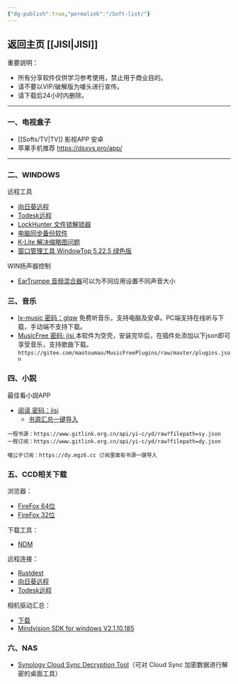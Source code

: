 ```yaml
---
{"dg-publish":true,"permalink":"/Soft-list/"}
---
```



## 返回主页 [[JISI\|JISI]]

重要説明：
- 所有分享软件仅供学习参考使用，禁止用于商业目的。
- 请不要以VIP/破解版为噱头进行宣传。
- 请下载后24小时内删除。

---
### 一、电视盒子
- [[Softs/TV\|TV]] 影视APP 安卓
- 苹果手机推荐  [https://dsxys.pro/app/   ](https://dsxys.pro/app/   )

---
### 二、WINDOWS
远程工具
- [向日葵远程](https://sunlogin.oray.com/download?categ=personal)
- [Todesk远程](https://www.todesk.com/download.html)
- [LockHunter 文件锁解锁器 ](https://lockhunter.com/)
- [电脑同步备份软件](https://www.2brightsparks.com/download-syncbackfree.html)
- [K-Lite 解决缩略图问题](https://codecguide.com/download_kl.htm)
- [窗口管理工具 WindowTop 5.22.5 绿色版](<https://jisi.lanzout.com/b010p4azg 密码:gtmd>)

WIN扬声器控制
- [EarTrumpe 音频混合器](https://eartrumpet.app/)可以为不同应用设置不同声音大小

### 三、音乐
- [lx-music 密码：glqw](https://www.lanzoui.com/b0bf2cfa/)   免费听音乐，支持电脑及安卓。PC端支持在线听与下载，手动端不支持下载。
- [MusicFree 密码: jisi ](https://jisi.lanzout.com/b012thr7e)   本软件为空壳，安装完毕后，在插件处添加以下json即可享受音乐，支持歌曲下载。`https://gitee.com/maotoumao/MusicFreePlugins/raw/master/plugins.json`

### 四、小説

最佳看小説APP
- [阅读 密码：jisi ](https://jisi.lanzout.com/b012ti55g?password=dugv)  
	- [书源汇总一键导入](https://legado.aoaostar.com/)

```
一程书源：https://www.gitlink.org.cn/api/yi-c/yd/raw?filepath=sy.json
一程订阅：https://www.gitlink.org.cn/api/yi-c/yd/raw?filepath=dy.json

喵公子订阅：https://dy.mgz6.cc 订阅里面有书源一键导入
```

### 五、CCD相关下载

浏览器： 
- [FireFox 64位](https://jisi.lanzout.com/igs7R15jvxpa)
- [FireFox 32位](https://jisi.lanzout.com/i6apJ15jvzli)

下载工具：
- [NDM](https://jisi.lanzout.com/iownH21nrfze)

 远程连接：
 -  [Rustdest](https://jisi.lanzout.com/iqeeH1u9j9va)
 -  [向日葵远程](https://sunlogin.oray.com/download?categ=personal)
 - [Todesk远程](https://www.todesk.com/download.html)

相机驱动汇总：
- [下载](https://yuchi.eu.org:9747/tools/%E5%B8%B8%E7%94%A8%E8%BD%AF%E4%BB%B6/%E9%A9%B1%E5%8A%A8/%E7%9B%B8%E6%9C%BA%E9%A9%B1%E5%8A%A8%E6%B1%87%E6%80%BB.rar)
- [Mindvision SDK for windows V2.1.10.185](https://www.mindvision.com.cn/wp-content/uploads/2024/01/MindVision-Camera-Platform-Setup2.1.10.185240328.exe)

### 六、NAS

- [Synology Cloud Sync Decryption Tool](https://jisi.lanzout.com/iF5YX2a17jvg)（可对 Cloud Sync 加密数据进行解密的桌面工具）